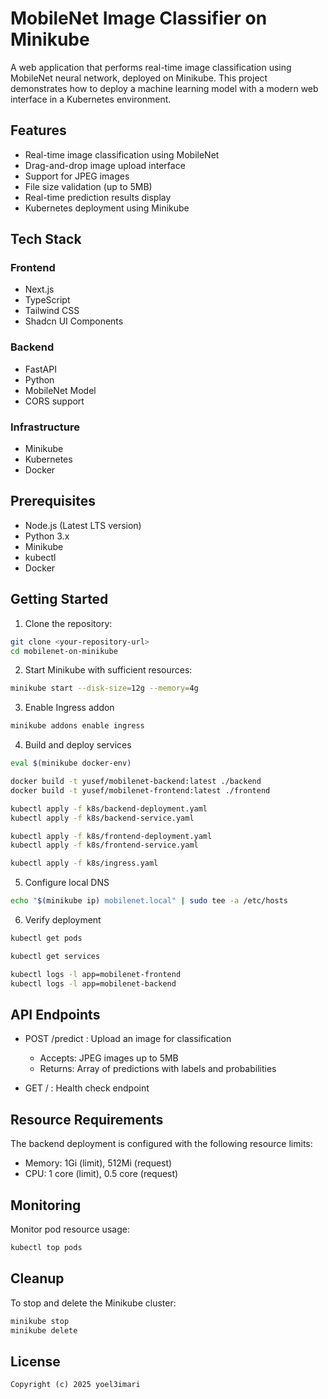 # MobileNet Image Classifier on Minikube

A web application that performs real-time image classification using MobileNet neural network, deployed on Minikube. This project demonstrates how to deploy a machine learning model with a modern web interface in a Kubernetes environment.

## Features

- Real-time image classification using MobileNet
- Drag-and-drop image upload interface
- Support for JPEG images
- File size validation (up to 5MB)
- Real-time prediction results display
- Kubernetes deployment using Minikube

## Tech Stack

### Frontend
- Next.js
- TypeScript
- Tailwind CSS
- Shadcn UI Components

### Backend
- FastAPI
- Python
- MobileNet Model
- CORS support

### Infrastructure
- Minikube
- Kubernetes
- Docker

## Prerequisites

- Node.js (Latest LTS version)
- Python 3.x
- Minikube
- kubectl
- Docker

## Getting Started

1. Clone the repository:
```bash
git clone <your-repository-url>
cd mobilenet-on-minikube
```

2. Start Minikube with sufficient resources:
```bash
minikube start --disk-size=12g --memory=4g
```

3. Enable Ingress addon
```bash
minikube addons enable ingress
```

4. Build and deploy services
```bash
eval $(minikube docker-env)

docker build -t yusef/mobilenet-backend:latest ./backend
docker build -t yusef/mobilenet-frontend:latest ./frontend

kubectl apply -f k8s/backend-deployment.yaml
kubectl apply -f k8s/backend-service.yaml

kubectl apply -f k8s/frontend-deployment.yaml
kubectl apply -f k8s/frontend-service.yaml

kubectl apply -f k8s/ingress.yaml
```

5. Configure local DNS
```bash
echo "$(minikube ip) mobilenet.local" | sudo tee -a /etc/hosts
```

6. Verify deployment

```bash
kubectl get pods

kubectl get services

kubectl logs -l app=mobilenet-frontend
kubectl logs -l app=mobilenet-backend
```

## API Endpoints
- POST /predict : Upload an image for classification
  - Accepts: JPEG images up to 5MB
  - Returns: Array of predictions with labels and probabilities

- GET / : Health check endpoint


## Resource Requirements
The backend deployment is configured with the following resource limits:

- Memory: 1Gi (limit), 512Mi (request)
- CPU: 1 core (limit), 0.5 core (request)

## Monitoring
Monitor pod resource usage:

```bash
kubectl top pods
```

## Cleanup
To stop and delete the Minikube cluster:

```bash
minikube stop
minikube delete
```

## License
```
Copyright (c) 2025 yoel3imari
```

